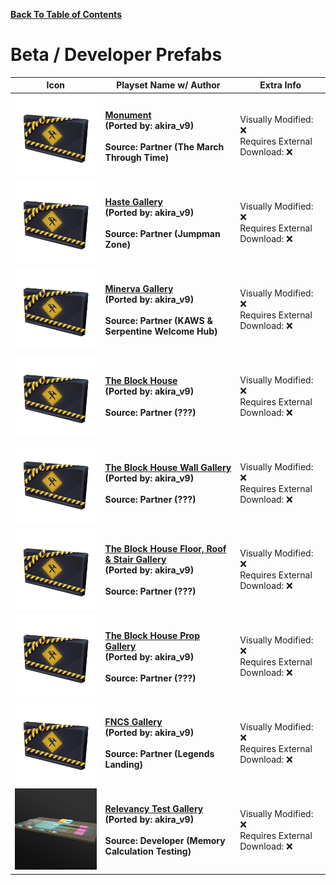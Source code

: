 
**[Back To Table of Contents](/Table%20of%20Contents.md)**

# Beta / Developer Prefabs
| Icon | Playset Name w/ Author | Extra Info |
|-----------------------------------------|-----------------|-----------------|
| <img src=".assets/ExampleIcon.png" width="256"/> | **[Monument](SpawnerTexts/Gallery_Monument.txt)**<br>**(Ported by: akira_v9)**<br><br>**Source: Partner (The March Through Time)** | Visually Modified: ❌<br>Requires External Download: ❌|
| <img src=".assets/ExampleIcon.png" width="256"/> | **[Haste Gallery](SpawnerTexts/Gallery_HasteGallery.txt)**<br>**(Ported by: akira_v9)**<br><br>**Source: Partner (Jumpman Zone)** | Visually Modified: ❌<br>Requires External Download: ❌|
| <img src=".assets/ExampleIcon.png" width="256"/> | **[Minerva Gallery](SpawnerTexts/Gallery_MinervaGallery.txt)**<br>**(Ported by: akira_v9)**<br><br>**Source: Partner (KAWS & Serpentine Welcome Hub)** | Visually Modified: ❌<br>Requires External Download: ❌|
| <img src=".assets/ExampleIcon.png" width="256"/> | **[The Block House](SpawnerTexts/Prefab_TheBlockHouse.txt)**<br>**(Ported by: akira_v9)**<br><br>**Source: Partner (???)** | Visually Modified: ❌<br>Requires External Download: ❌|
| <img src=".assets/ExampleIcon.png" width="256"/> | **[The Block House Wall Gallery](SpawnerTexts/Gallery_TheBlockWallGallery.txt)**<br>**(Ported by: akira_v9)**<br><br>**Source: Partner (???)** | Visually Modified: ❌<br>Requires External Download: ❌|
| <img src=".assets/ExampleIcon.png" width="256"/> | **[The Block House Floor, Roof & Stair Gallery](SpawnerTexts/Gallery_TheBlockFloorRoofStairGallery.txt)**<br>**(Ported by: akira_v9)**<br><br>**Source: Partner (???)** | Visually Modified: ❌<br>Requires External Download: ❌|
| <img src=".assets/ExampleIcon.png" width="256"/> | **[The Block House Prop Gallery](SpawnerTexts/Gallery_TheBlockPropGallery.txt)**<br>**(Ported by: akira_v9)**<br><br>**Source: Partner (???)** | Visually Modified: ❌<br>Requires External Download: ❌|
| <img src=".assets/ExampleIcon.png" width="256"/> | **[FNCS Gallery](SpawnerTexts/Gallery_FNCSGallery.txt)**<br>**(Ported by: akira_v9)**<br><br>**Source: Partner (Legends Landing)** | Visually Modified: ❌<br>Requires External Download: ❌|
| <img src=".assets/PG_RelevancyTEST.png" width="256"/> | **[Relevancy Test Gallery](SpawnerTexts/Gallery_RelevancyTestGallery.txt)**<br>**(Ported by: akira_v9)**<br><br>**Source: Developer (Memory Calculation Testing)** | Visually Modified: ❌<br>Requires External Download: ❌|